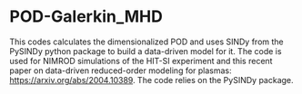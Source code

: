 # POD-Galerkin_MHD
This codes calculates the dimensionalized POD and uses SINDy from the PySINDy python package to build a data-driven model for it. The code is used for NIMROD simulations of the HIT-SI experiment and this recent paper on data-driven reduced-order modeling for plasmas: https://arxiv.org/abs/2004.10389. The code relies on the PySINDy package.
